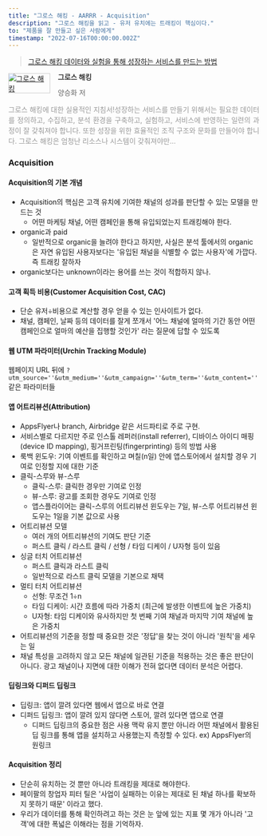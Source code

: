 ```yaml
---
title: "그로스 해킹 - AARRR - Acquisition"
description: "그로스 해킹을 읽고 - 유저 유치에는 트래킹이 핵심이다."
to: "제품을 잘 만들고 싶은 사람에게"
timestamp: "2022-07-16T00:00:00.002Z"
---
```


> [그로스 해킹 데이터와 실험을 통해 성장하는 서비스를 만드는 방법](http://www.yes24.com/Product/Goods/96576416)

<div style="clear: left; text-align: left">
  <div style="float: left; margin: 0 15px 5px 0">
    <a
      href="http://www.yes24.com/Product/Goods/96576416"
      style="display: inline-block; overflow: hidden; border: solid 1px #ccc"
      target="_blank"
      ><img
        style="margin: -1px; vertical-align: top"
        src="//image.yes24.com/goods/96576416/S"
        alt="그로스 해킹"
    /></a>
  </div>
  <div>
    <p
      style="
        line-height: 1.2em;
        color: #333;
        font-size: 14px;
        font-weight: bold;
      "
    >
      그로스 해킹
    </p>
    <p style="margin-top: 5px; line-height: 1.2em; color: #666">
      양승화 저
    </p>
    <p
      style="
        margin-top: 14px;
        line-height: 1.5em;
        text-align: justify;
        color: #999;
      "
    >
      그로스 해킹에 대한 실용적인 지침서!성장하는 서비스를 만들기 위해서는
      필요한 데이터를 정의하고, 수집하고, 분석 환경을 구축하고, 실험하고,
      서비스에 반영하는 일련의 과정이 잘 갖춰져야 합니다. 또한 성장을 위한
      효율적인 조직 구조와 문화를 만들어야 합니다. 그로스 해킹은 엄청난 리소스나
      시스템이 갖춰져야만...
    </p>
  </div>
</div>

### Acquisition

#### Acquisition의 기본 개념

- Acquisition의 핵심은 고객 유치에 기여한 채널의 성과를 판단할 수 있는 모델을 만드는 것
  - 어떤 마케팅 채널, 어떤 캠페인을 통해 유입되었는지 트래킹해야 한다.
- organic과 paid
  - 일반적으로 organic을 늘려야 한다고 하지만, 사실은 분석 툴에서의 organic은 자연 유입된 사용자보다는 '유입된 채널을 식별할 수 없는 사용자'에 가깝다. 즉 트래킹 잘하자
- organic보다는 unknown이라는 용어를 쓰는 것이 적합하지 않나.

#### 고객 획득 비용(Customer Acquisition Cost, CAC)

- 단순 유저÷비용으로 계산할 경우 얻을 수 있는 인사이트가 없다.
- 채널, 캠페인, 날짜 등의 데이터를 잘게 쪼개서 '어느 채널에 얼마의 기간 동안 어떤 캠페인으로 얼마의 예산을 집행할 것인가' 라는 질문에 답할 수 있도록

#### 웹 UTM 파라미터(Urchin Tracking Module)

웹페이지 URL 뒤에 `?utm_source=''&utm_medium=''&utm_campaign=''&utm_term=''&utm_content=''` 같은 파라미터들

#### 앱 어트리뷰션(Attribution)

- AppsFlyer나 branch, Airbridge 같은 서드파티로 주로 구현.
- 서비스별로 다르지만 주로 인스톨 레퍼러(install referrer), 디바이스 아이디 매핑(device ID mapping), 핑거프린팅(fingerprinting) 등의 방법 사용
- 룩백 윈도우: 기여 이벤트를 확인하고 며칠(n일) 안에 앱스토어에서 설치할 경우 기여로 인정할 지에 대한 기준
- 클릭-스루와 뷰-스루
  - 클릭-스루: 클릭한 경우만 기여로 인정
  - 뷰-스루: 광고를 조회한 경우도 기여로 인정
  - 앱스플라이어는 클릭-스루의 어트리뷰션 윈도우는 7일, 뷰-스루 어트리뷰션 윈도우는 1일을 기본 값으로 사용
- 어트리뷰션 모델
  - 여러 개의 어트리뷰션의 기여도 판단 기준
  - 퍼스트 클릭 / 라스트 클릭 / 선형 / 타임 디케이 / U자형 등이 있음
- 싱글 터치 어트리뷰션
  - 퍼스트 클릭과 라스트 클릭
  - 일반적으로 라스트 클릭 모델을 기본으로 채택
- 멀티 터치 어트리뷰션
  - 선형: 무조건 1÷n
  - 타임 디케이: 시간 흐름에 따라 가중치 (최근에 발생한 이벤트에 높은 가중치)
  - U자형: 타임 디케이와 유사하지만 첫 번째 기여 채널과 마지막 기여 채널에 높은 가중치
- 어트리뷰션의 기준을 정할 때 중요한 것은 '정답'을 찾는 것이 아니라 '원칙'을 세우는 일
- 채널 특성을 고려하지 않고 모든 채널에 일관된 기준을 적용하는 것은 좋은 판단이 아니다. 광고 채널이나 지면에 대한 이해가 전혀 없다면 데이터 분석은 어렵다.

#### 딥링크와 디퍼드 딥링크

- 딥링크: 앱이 깔려 있다면 웹에서 앱으로 바로 연결
- 디퍼드 딥링크: 앱이 깔려 있지 않다면 스토어, 깔려 있다면 앱으로 연결
  - 디퍼드 딥링크의 중요한 점은 사용 맥락 유지 뿐만 아니라 어떤 채널에서 활용된 딥 링크를 통해 앱을 설치하고 사용했는지 측정할 수 있다. ex) AppsFlyer의 원링크

#### Acquisition 정리

- 단순히 유치하는 것 뿐만 아니라 트래킹을 제대로 해야한다.
- 페이팔의 창업자 피터 틸은 '사업이 실패하는 이유는 제대로 된 채널 하나를 확보하지 못하기 때문' 이라고 했다.
- 우리가 데이터를 통해 확인하려고 하는 것은 눈 앞에 있는 지표 몇 개가 아니라 '고객'에 대한 폭넓은 이해라는 점을 기억하자.
